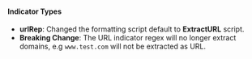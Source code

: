 
#### Indicator Types
- **urlRep**: Changed the formatting script default to **ExtractURL** script.
- **Breaking Change**: The URL indicator regex will no longer extract domains, e.g `www.test.com` will not be extracted as URL.
